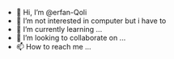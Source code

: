 - 👋 Hi, I’m @erfan-Qoli
- 👀 I’m not interested in computer but i have to
- 🌱 I’m currently learning ...
- 💞️ I’m looking to collaborate on ...
- 📫 How to reach me ...

<!---
erfanrezagholi/erfanrezagholi is a ✨ special ✨ repository because its `README.md` (this file) appears on your GitHub profile.
You can click the Preview link to take a look at your changes.
--->
